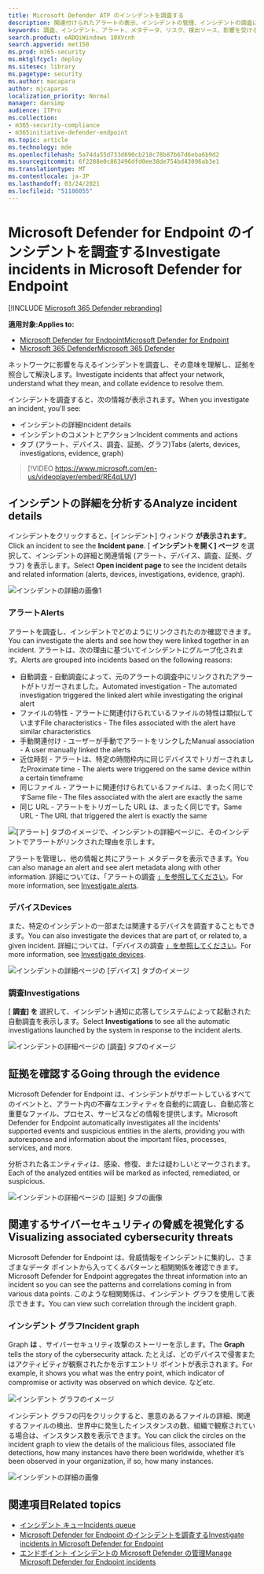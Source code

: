 ```yaml
---
title: Microsoft Defender ATP のインシデントを調査する
description: 関連付けられたアラートの表示、インシデントの管理、インシデントの調査に役立つアラート メタデータの表示
keywords: 調査、インシデント、アラート、メタデータ、リスク、検出ソース、影響を受けるデバイス、パターン、相関関係
search.product: eADQiWindows 10XVcnh
search.appverid: met150
ms.prod: m365-security
ms.mktglfcycl: deploy
ms.sitesec: library
ms.pagetype: security
ms.author: macapara
author: mjcaparas
localization_priority: Normal
manager: dansimp
audience: ITPro
ms.collection:
- m365-security-compliance
- m365initiative-defender-endpoint
ms.topic: article
ms.technology: mde
ms.openlocfilehash: 5a74da55d733d690cb218c78b87b67d6eba6b9d2
ms.sourcegitcommit: 6f2288e0c863496dfd0ee38de754bd43096ab3e1
ms.translationtype: MT
ms.contentlocale: ja-JP
ms.lasthandoff: 03/24/2021
ms.locfileid: "51186055"
---
```

# <a name="investigate-incidents-in-microsoft-defender-for-endpoint"></a><span data-ttu-id="6f108-104">Microsoft Defender for Endpoint のインシデントを調査する</span><span class="sxs-lookup"><span data-stu-id="6f108-104">Investigate incidents in Microsoft Defender for Endpoint</span></span>

[!INCLUDE [Microsoft 365 Defender rebranding](../../includes/microsoft-defender.md)]

<span data-ttu-id="6f108-105">**適用対象:**</span><span class="sxs-lookup"><span data-stu-id="6f108-105">**Applies to:**</span></span>
- [<span data-ttu-id="6f108-106">Microsoft Defender for Endpoint</span><span class="sxs-lookup"><span data-stu-id="6f108-106">Microsoft Defender for Endpoint</span></span>](https://go.microsoft.com/fwlink/p/?linkid=2154037)
- [<span data-ttu-id="6f108-107">Microsoft 365 Defender</span><span class="sxs-lookup"><span data-stu-id="6f108-107">Microsoft 365 Defender</span></span>](https://go.microsoft.com/fwlink/?linkid=2118804)


<span data-ttu-id="6f108-108">ネットワークに影響を与えるインシデントを調査し、その意味を理解し、証拠を照合して解決します。</span><span class="sxs-lookup"><span data-stu-id="6f108-108">Investigate incidents that affect your network, understand what they mean, and collate evidence to resolve them.</span></span> 

<span data-ttu-id="6f108-109">インシデントを調査すると、次の情報が表示されます。</span><span class="sxs-lookup"><span data-stu-id="6f108-109">When you investigate an incident, you'll see:</span></span>
- <span data-ttu-id="6f108-110">インシデントの詳細</span><span class="sxs-lookup"><span data-stu-id="6f108-110">Incident details</span></span>
- <span data-ttu-id="6f108-111">インシデントのコメントとアクション</span><span class="sxs-lookup"><span data-stu-id="6f108-111">Incident comments and actions</span></span>
- <span data-ttu-id="6f108-112">タブ (アラート、デバイス、調査、証拠、グラフ)</span><span class="sxs-lookup"><span data-stu-id="6f108-112">Tabs (alerts, devices, investigations, evidence, graph)</span></span>

> [!VIDEO https://www.microsoft.com/en-us/videoplayer/embed/RE4qLUV]


## <a name="analyze-incident-details"></a><span data-ttu-id="6f108-113">インシデントの詳細を分析する</span><span class="sxs-lookup"><span data-stu-id="6f108-113">Analyze incident details</span></span> 
<span data-ttu-id="6f108-114">インシデントをクリックすると、[インシデント] ウィンドウ **が表示されます**。</span><span class="sxs-lookup"><span data-stu-id="6f108-114">Click an incident to see the **Incident pane**.</span></span> <span data-ttu-id="6f108-115">[ **インシデントを開く] ページ** を選択して、インシデントの詳細と関連情報 (アラート、デバイス、調査、証拠、グラフ) を表示します。</span><span class="sxs-lookup"><span data-stu-id="6f108-115">Select **Open incident page** to see the incident details and related information (alerts, devices, investigations, evidence, graph).</span></span> 

![インシデントの詳細の画像1](images/atp-incident-details.png)

### <a name="alerts"></a><span data-ttu-id="6f108-117">アラート</span><span class="sxs-lookup"><span data-stu-id="6f108-117">Alerts</span></span>
<span data-ttu-id="6f108-118">アラートを調査し、インシデントでどのようにリンクされたのか確認できます。</span><span class="sxs-lookup"><span data-stu-id="6f108-118">You can investigate the alerts and see how they were linked together in an incident.</span></span> <span data-ttu-id="6f108-119">アラートは、次の理由に基づいてインシデントにグループ化されます。</span><span class="sxs-lookup"><span data-stu-id="6f108-119">Alerts are grouped into incidents based on the following reasons:</span></span>
- <span data-ttu-id="6f108-120">自動調査 - 自動調査によって、元のアラートの調査中にリンクされたアラートがトリガーされました。</span><span class="sxs-lookup"><span data-stu-id="6f108-120">Automated investigation - The automated investigation triggered the linked alert while investigating the original alert</span></span> 
- <span data-ttu-id="6f108-121">ファイルの特性 - アラートに関連付けられているファイルの特性は類似しています</span><span class="sxs-lookup"><span data-stu-id="6f108-121">File characteristics - The files associated with the alert have similar characteristics</span></span>
- <span data-ttu-id="6f108-122">手動関連付け - ユーザーが手動でアラートをリンクした</span><span class="sxs-lookup"><span data-stu-id="6f108-122">Manual association - A user manually linked the alerts</span></span>
- <span data-ttu-id="6f108-123">近位時刻 - アラートは、特定の時間枠内に同じデバイスでトリガーされました</span><span class="sxs-lookup"><span data-stu-id="6f108-123">Proximate time - The alerts were triggered on the same device within a certain timeframe</span></span>
- <span data-ttu-id="6f108-124">同じファイル - アラートに関連付けられているファイルは、まったく同じです</span><span class="sxs-lookup"><span data-stu-id="6f108-124">Same file - The files associated with the alert are exactly the same</span></span>
- <span data-ttu-id="6f108-125">同じ URL - アラートをトリガーした URL は、まったく同じです。</span><span class="sxs-lookup"><span data-stu-id="6f108-125">Same URL - The URL that triggered the alert is exactly the same</span></span>

![[アラート] タブのイメージで、インシデントの詳細ページに、そのインシデントでアラートがリンクされた理由を示します。](images/atp-incidents-alerts-reason.png)

<span data-ttu-id="6f108-127">アラートを管理し、他の情報と共にアラート メタデータを表示できます。</span><span class="sxs-lookup"><span data-stu-id="6f108-127">You can also manage an alert and see alert metadata along with other information.</span></span> <span data-ttu-id="6f108-128">詳細については、「アラートの調査 [」を参照してください](investigate-alerts.md)。</span><span class="sxs-lookup"><span data-stu-id="6f108-128">For more information, see [Investigate alerts](investigate-alerts.md).</span></span> 

### <a name="devices"></a><span data-ttu-id="6f108-129">デバイス</span><span class="sxs-lookup"><span data-stu-id="6f108-129">Devices</span></span>
<span data-ttu-id="6f108-130">また、特定のインシデントの一部または関連するデバイスを調査することもできます。</span><span class="sxs-lookup"><span data-stu-id="6f108-130">You can also investigate the devices that are part of, or related to, a given incident.</span></span> <span data-ttu-id="6f108-131">詳細については、「デバイスの調査 [」を参照してください](investigate-machines.md)。</span><span class="sxs-lookup"><span data-stu-id="6f108-131">For more information, see [Investigate devices](investigate-machines.md).</span></span>

![インシデントの詳細ページの [デバイス] タブのイメージ](images/atp-incident-device-tab.png)

### <a name="investigations"></a><span data-ttu-id="6f108-133">調査</span><span class="sxs-lookup"><span data-stu-id="6f108-133">Investigations</span></span>
<span data-ttu-id="6f108-134">[ **調査] を** 選択して、インシデント通知に応答してシステムによって起動された自動調査を表示します。</span><span class="sxs-lookup"><span data-stu-id="6f108-134">Select **Investigations** to see all the automatic investigations launched by the system in response to the incident alerts.</span></span>

![インシデントの詳細ページの [調査] タブのイメージ](images/atp-incident-investigations-tab.png)

## <a name="going-through-the-evidence"></a><span data-ttu-id="6f108-136">証拠を確認する</span><span class="sxs-lookup"><span data-stu-id="6f108-136">Going through the evidence</span></span>
<span data-ttu-id="6f108-137">Microsoft Defender for Endpoint は、インシデントがサポートしているすべてのイベントと、アラート内の不審なエンティティを自動的に調査し、自動応答と重要なファイル、プロセス、サービスなどの情報を提供します。</span><span class="sxs-lookup"><span data-stu-id="6f108-137">Microsoft Defender for Endpoint automatically investigates all the incidents' supported events and suspicious entities in the alerts, providing you with autoresponse and information about the important files, processes, services, and more.</span></span> 

<span data-ttu-id="6f108-138">分析された各エンティティは、感染、修復、または疑わしいとマークされます。</span><span class="sxs-lookup"><span data-stu-id="6f108-138">Each of the analyzed entities will be marked as infected, remediated, or suspicious.</span></span> 

![インシデントの詳細ページの [証拠] タブの画像](images/atp-incident-evidence-tab.png)

## <a name="visualizing-associated-cybersecurity-threats"></a><span data-ttu-id="6f108-140">関連するサイバーセキュリティの脅威を視覚化する</span><span class="sxs-lookup"><span data-stu-id="6f108-140">Visualizing associated cybersecurity threats</span></span> 
<span data-ttu-id="6f108-141">Microsoft Defender for Endpoint は、脅威情報をインシデントに集約し、さまざまなデータ ポイントから入ってくるパターンと相関関係を確認できます。</span><span class="sxs-lookup"><span data-stu-id="6f108-141">Microsoft Defender for Endpoint aggregates the threat information into an incident so you can see the patterns and correlations coming in from various data points.</span></span> <span data-ttu-id="6f108-142">このような相関関係は、インシデント グラフを使用して表示できます。</span><span class="sxs-lookup"><span data-stu-id="6f108-142">You can view such correlation through the incident graph.</span></span>

### <a name="incident-graph"></a><span data-ttu-id="6f108-143">インシデント グラフ</span><span class="sxs-lookup"><span data-stu-id="6f108-143">Incident graph</span></span>
<span data-ttu-id="6f108-144">Graph **は** 、サイバーセキュリティ攻撃のストーリーを示します。</span><span class="sxs-lookup"><span data-stu-id="6f108-144">The **Graph** tells the story of the cybersecurity attack.</span></span> <span data-ttu-id="6f108-145">たとえば、どのデバイスで侵害またはアクティビティが観察されたかを示すエントリ ポイントが表示されます。</span><span class="sxs-lookup"><span data-stu-id="6f108-145">For example, it shows you what was the entry point, which indicator of compromise or activity was observed on which device.</span></span> <span data-ttu-id="6f108-146">など</span><span class="sxs-lookup"><span data-stu-id="6f108-146">etc.</span></span>

![インシデント グラフのイメージ](images/atp-incident-graph-tab.png)

<span data-ttu-id="6f108-148">インシデント グラフの円をクリックすると、悪意のあるファイルの詳細、関連するファイルの検出、世界中に発生したインスタンスの数、組織で観察されている場合は、インスタンス数を表示できます。</span><span class="sxs-lookup"><span data-stu-id="6f108-148">You can click the circles on the incident graph to view the details of the malicious files, associated file detections, how many instances have there been worldwide, whether it’s been observed in your organization, if so, how many instances.</span></span>

![インシデントの詳細の画像](images/atp-incident-graph-details.png)

## <a name="related-topics"></a><span data-ttu-id="6f108-150">関連項目</span><span class="sxs-lookup"><span data-stu-id="6f108-150">Related topics</span></span>
- [<span data-ttu-id="6f108-151">インシデント キュー</span><span class="sxs-lookup"><span data-stu-id="6f108-151">Incidents queue</span></span>](https://docs.microsoft.com/microsoft-365/security/defender-endpoint/view-incidents-queue)
- [<span data-ttu-id="6f108-152">Microsoft Defender for Endpoint のインシデントを調査する</span><span class="sxs-lookup"><span data-stu-id="6f108-152">Investigate incidents in Microsoft Defender for Endpoint</span></span>](https://docs.microsoft.com/microsoft-365/security/defender-endpoint/investigate-incidents)
- [<span data-ttu-id="6f108-153">エンドポイント インシデントの Microsoft Defender の管理</span><span class="sxs-lookup"><span data-stu-id="6f108-153">Manage Microsoft Defender for Endpoint incidents</span></span>](https://docs.microsoft.com/microsoft-365/security/defender-endpoint/manage-incidents)
